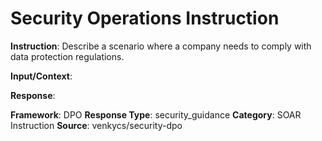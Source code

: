 # Security Operations Instruction

**Instruction**: Describe a scenario where a company needs to comply with data protection regulations.

**Input/Context**: 

**Response**: 

**Framework**: DPO
**Response Type**: security_guidance
**Category**: SOAR Instruction
**Source**: venkycs/security-dpo

